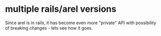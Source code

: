 # multiple rails/arel versions
Since arel is in rails, it has become even more "private" API with possibility of breaking changes - lets see how it goes.
